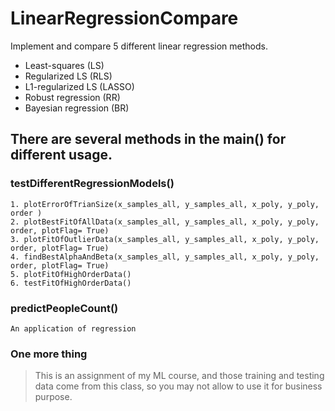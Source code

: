 # LinearRegressionCompare
Implement and compare 5 different linear regression methods. 
* Least-squares (LS)
* Regularized LS (RLS)
* L1-regularized LS (LASSO)
* Robust regression (RR)
* Bayesian regression (BR)

## There are several methods in the main() for different usage.

### testDifferentRegressionModels()
	1. plotErrorOfTrianSize(x_samples_all, y_samples_all, x_poly, y_poly, order )
   	2. plotBestFitOfAllData(x_samples_all, y_samples_all, x_poly, y_poly, order, plotFlag= True)
    3. plotFitOfOutlierData(x_samples_all, y_samples_all, x_poly, y_poly, order, plotFlag= True)
    4. findBestAlphaAndBeta(x_samples_all, y_samples_all, x_poly, y_poly, order, plotFlag= True)
    5. plotFitOfHighOrderData()
    6. testFitOfHighOrderData()
### predictPeopleCount()
	An application of regression
	
### One more thing
> This is an assignment of my ML course, and those training and testing data come from this class, so you may not allow to use it for business purpose.
